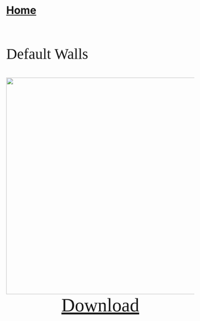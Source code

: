 # [Home](https://cgray1234.github.io/index)  
<br/>

<style>
    teko { font-family: teko; }
</style>


<teko style="font-size:40px;">

Default Walls
</teko>

<div>
    <div style="text-align: center;">
        <img src="https://cdn.discordapp.com/attachments/674096276400373760/994730279556100166/Screenshot_58.png" width="580">
    </div>
    <div style="text-align: center">
        <a href="https://modelsaber.com/files/bloq/1640935770/CagedBloqsPC.bloq" style="font-size: 50px;">
            <teko>Download</teko>
        </a>
    </div>
</div>